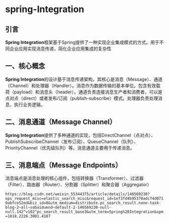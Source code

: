 # spring-Integration

## 引言

**Spring Integration**框架基于Spring提供了一种实现企业集成模式的方式。用于不同企业应用实现消息传递，简化企业应用集成的复杂性

## 一、核心概念

 **Spring Integration**的设计基于消息传递架构，其核心是消息（Message）、通道（Channel）和处理器（Handler）。消息作为数据传输的基本单位。包含有效载荷（payload）和消息头（header）。通道负责连接消息生产者和消费者，可以是点对点（direct）或者发布/订阅（publish-subscribe）模式。处理器负责处理消息，执行业务逻辑。

## 二、消息通道（Message Channel）

**Spring Integration**提供了多种通道的实现，包括DirectChannel（点对点）、PublishSubscribeChannel（发布订阅）、QueueChannel（队列）、PriorityChannel（优先级队列）等。消息通道主要用于传递消息。

## 三、消息端点（Message Endpoints）

消息端点是消息处理的核心组件，包括转换器（Transformer）、过滤器（Filter）、路由器（Router）、分割器（Splitter）和聚合器（Aggregator）

`https://blog.csdn.net/weixin_55344375/article/details/146569230?ops_request_misc=elastic_search_misc&request_id=1ef3fd4b95370adcf4d0710abfce52ed&biz_id=0&utm_medium=distribute.pc_search_result.none-task-blog-2~all~sobaiduend~default-2-146569230-null-null.142^v102^pc_search_result_base3&utm_term=Spring%20Integration&spm=1018.2226.3001.4187`